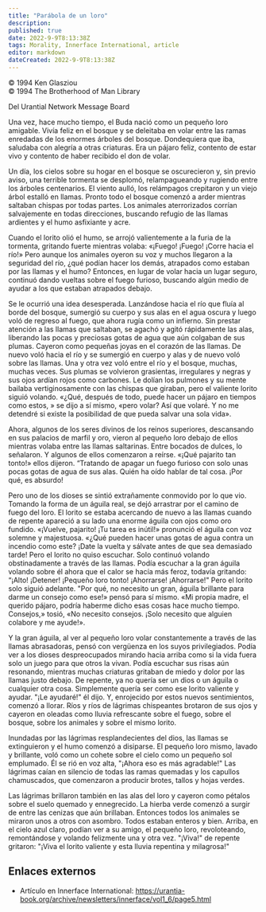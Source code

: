 ```yaml
---
title: "Parábola de un loro"
description: 
published: true
date: 2022-9-9T8:13:38Z
tags: Morality, Innerface International, article
editor: markdown
dateCreated: 2022-9-9T8:13:38Z
---
```


<p class="v-card v-sheet theme--light grey lighten-3 px-2">© 1994 Ken Glasziou<br>© 1994 The Brotherhood of Man Library</p>

Del Urantial Network Message Board

Una vez, hace mucho tiempo, el Buda nació como un pequeño loro amigable. Vivía feliz en el bosque y se deleitaba en volar entre las ramas enredadas de los enormes árboles del bosque. Dondequiera que iba, saludaba con alegría a otras criaturas. Era un pájaro feliz, contento de estar vivo y contento de haber recibido el don de volar.

Un día, los cielos sobre su hogar en el bosque se oscurecieron y, sin previo aviso, una terrible tormenta se desplomó, relampagueando y rugiendo entre los árboles centenarios. El viento aulló, los relámpagos crepitaron y un viejo árbol estalló en llamas. Pronto todo el bosque comenzó a arder mientras saltaban chispas por todas partes. Los animales aterrorizados corrían salvajemente en todas direcciones, buscando refugio de las llamas ardientes y el humo asfixiante y acre.

Cuando el lorito olió el humo, se arrojó valientemente a la furia de la tormenta, gritando fuerte mientras volaba: «¡Fuego! ¡Fuego! ¡Corre hacia el río!» Pero aunque los animales oyeron su voz y muchos llegaron a la seguridad del río, ¿qué podían hacer los demás, atrapados como estaban por las llamas y el humo? Entonces, en lugar de volar hacia un lugar seguro, continuó dando vueltas sobre el fuego furioso, buscando algún medio de ayudar a los que estaban atrapados debajo.

Se le ocurrió una idea desesperada. Lanzándose hacia el río que fluía al borde del bosque, sumergió su cuerpo y sus alas en el agua oscura y luego voló de regreso al fuego, que ahora rugía como un infierno. Sin prestar atención a las llamas que saltaban, se agachó y agitó rápidamente las alas, liberando las pocas y preciosas gotas de agua que aún colgaban de sus plumas. Cayeron como pequeñas joyas en el corazón de las llamas. De nuevo voló hacia el río y se sumergió en cuerpo y alas y de nuevo voló sobre las llamas. Una y otra vez voló entre el río y el bosque, muchas, muchas veces. Sus plumas se volvieron grasientas, irregulares y negras y sus ojos ardían rojos como carbones. Le dolían los pulmones y su mente bailaba vertiginosamente con las chispas que giraban, pero el valiente lorito siguió volando. «¿Qué, después de todo, puede hacer un pájaro en tiempos como estos, » se dijo a sí mismo, «pero volar? Así que volaré. Y no me detendré si existe la posibilidad de que pueda salvar una sola vida».

Ahora, algunos de los seres divinos de los reinos superiores, descansando en sus palacios de marfil y oro, vieron al pequeño loro debajo de ellos mientras volaba entre las llamas saltarinas. Entre bocados de dulces, lo señalaron. Y algunos de ellos comenzaron a reírse. «¡Qué pajarito tan tonto!» ellos dijeron. “Tratando de apagar un fuego furioso con solo unas pocas gotas de agua de sus alas. Quién ha oído hablar de tal cosa. ¡Por qué, es absurdo!

Pero uno de los dioses se sintió extrañamente conmovido por lo que vio. Tomando la forma de un águila real, se dejó arrastrar por el camino de fuego del loro. El lorito se estaba acercando de nuevo a las llamas cuando de repente apareció a su lado una enorme águila con ojos como oro fundido. «¡Vuelve, pajarito! ¡Tu tarea es inútil!» pronunció el águila con voz solemne y majestuosa. «¿Qué pueden hacer unas gotas de agua contra un incendio como este? ¡Date la vuelta y sálvate antes de que sea demasiado tarde! Pero el lorito no quiso escuchar. Solo continuó volando obstinadamente a través de las llamas. Podía escuchar a la gran águila volando sobre él ahora que el calor se hacía más feroz, todavía gritando: “¡Alto! ¡Detener! ¡Pequeño loro tonto! ¡Ahorrarse! ¡Ahorrarse!" Pero el lorito solo siguió adelante. "Por qué, no necesito un gran, águila brillante para darme un consejo como ese!» pensó para sí mismo. «Mi propia madre, el querido pájaro, podría haberme dicho esas cosas hace mucho tiempo. Consejos,» tosió, «No necesito consejos. ¡Solo necesito que alguien colabore y me ayude!».

Y la gran águila, al ver al pequeño loro volar constantemente a través de las llamas abrasadoras, pensó con vergüenza en los suyos privilegiados. Podía ver a los dioses despreocupados mirando hacia arriba como si la vida fuera solo un juego para que otros la vivan. Podía escuchar sus risas aún resonando, mientras muchas criaturas gritaban de miedo y dolor por las llamas justo debajo. De repente, ya no quería ser un dios o un águila o cualquier otra cosa. Simplemente quería ser como ese lorito valiente y ayudar. "¡Le ayudaré!" él dijo. Y, enrojecido por estos nuevos sentimientos, comenzó a llorar. Ríos y ríos de lágrimas chispeantes brotaron de sus ojos y cayeron en oleadas como lluvia refrescante sobre el fuego, sobre el bosque, sobre los animales y sobre el mismo lorito.

Inundadas por las lágrimas resplandecientes del dios, las llamas se extinguieron y el humo comenzó a disiparse. El pequeño loro mismo, lavado y brillante, voló como un cohete sobre el cielo como un pequeño sol emplumado. Él se rió en voz alta, "¡Ahora eso es más agradable!" Las lágrimas caían en silencio de todas las ramas quemadas y los capullos chamuscados, que comenzaron a producir brotes, tallos y hojas verdes.

Las lágrimas brillaron también en las alas del loro y cayeron como pétalos sobre el suelo quemado y ennegrecido. La hierba verde comenzó a surgir de entre las cenizas que aún brillaban. Entonces todos los animales se miraron unos a otros con asombro. Todos estaban enteros y bien. Arriba, en el cielo azul claro, podían ver a su amigo, el pequeño loro, revoloteando, remontándose y volando felizmente una y otra vez. "¡Viva!" de repente gritaron: "¡Viva el lorito valiente y esta lluvia repentina y milagrosa!"



## Enlaces externos

- Artículo en Innerface International: https://urantia-book.org/archive/newsletters/innerface/vol1_6/page5.html


